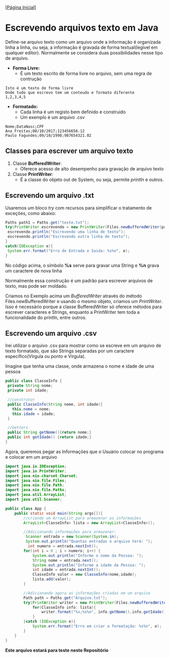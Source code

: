 [[Página Inicial](../prog_java/home.md)]

# Escrevendo arquivos texto em Java

Define-se arquivo texto como um arquivo onde a informação é organizada linha a linha, ou seja, a informação é gravada de forma textual(legível em qualquer editor). Normalmente se considera duas possibilidades nesse tipo de arquivo.

* **Forma Livre:** 
   * É um texto escrito de forma livre no arquivo, sem uma regra de contrução

```
Isto é um texto de forma livre
Onde tudo que escrevo tem um conteudo e formato diferente
1,2,3,4,5
```

* **Formatado:** 
  * Cada linha é um registo bem definido e construido
  * Um exemplo é um arquivo .csv

```
Nome;DataNasc;CPF
Ana Freitas;08/10/2017;123456656.12
Paulo Fagundes;09/10/1998;987654321.02 
```

## Classes para escrever um arquivo texto

1. Classe **BufferedWriter**:
   * Oferece acesso de alto desempenho para gravação de arquivo texto
2. Classe **PrintWriter**:
   * É a classe do objeto out de System, ou seja, permite _println_ e outros.

## Escrevendo um arquivo .txt

Usaremos um bloco _try_ com recursos para simplificar o tratamento de exceções, como abaixo:

```java
Paths path1 = Paths.get("teste.txt");
try(PrintWriter escrevendo = new PrintWriter(Files.newBufferedWriter(path1,Charset.forName("utf8")))){
 escrevendo.println("Escrevendo uma linha de texto");
 escrevendo.println("Escrevendo outra linha de texto");
}
catch(IOException e){
 System.err.format("Erro de Entrada e Saida: %s%n", e);
}
```
No código acima, o símbolo **%s** serve para gravar uma String e **%n** grava um caractere de nova linha

Normalmente essa construção é um padrão para escrever arquivos de texto, mas pode ser moldado.

Criamos no Exemplo acima um _BufferedWriter_ através do método Files.newBufferedWriter e usando o mesmo objeto, criamos um _PrintWriter_. Isso é necessário porque a classe BufferedWriter só oferece métodos para escrever caracteres e Strings, enquanto a PrintWriter tem toda a funcionalidade do println, entre outros. 

## Escrevendo um arquivo .csv

Irei utilizar o arquivo .csv para mostrar como se escreve em um arquivo de texto formatado, que são Strings separadas por um caractere específico(Vírgula ou ponto e Vírgula).

Imagine que tenha uma classe, onde armazena o nome e idade de uma pessoa

```java
public class ClasseInfo {
 private String nome;
 private int idade;

 //construtor
 public ClasseInfo(String nome, int idade){
   this.nome = nome;
   this.idade = idade;
 }

 //Getters
 public String getNome(){return nome;}
 public int getIdade() {return idade;}
}
```

Agora, queremos pegar as Informações que o Usuário colocar no programa e colocar em um arquivo

```java
import java.io.IOException;
import java.io.PrintWriter;
import java.nio.charset.Charset;
import java.nio.file.Files;
import java.nio.file.Path;
import java.nio.file.Paths;
import java.util.ArrayList;
import java.util.Scanner;

public class App {
    public static void main(String args[]){
        //criando um ArrayList para armazenar as informações
        ArrayList<ClasseInfo> lista = new ArrayList<ClasseInfo>();

        //Adicionando informações para armazenar:
         Scanner entrada = new Scanner(System.in);
         System.out.println("Quantas entradas o arquivo terá: ");
          int numero = entrada.nextInt();
        for(int i = 0 ; i < numero; i++) {
            System.out.println("Informe o nome da Pessoa: ");
            String nome = entrada.next();
            System.out.println("Informe a idade da Pessoa: ");
            int idade = entrada.nextInt();
            ClasseInfo valor = new ClasseInfo(nome,idade);
            lista.add(valor);
        }

        //Adicionando agora as informações criadas em um arquivo
        Path path = Paths.get("Arquivo.txt");
        try(PrintWriter writer = new PrintWriter(Files.newBufferedWriter(path, Charset.forName("utf8")))){
            for(ClasseInfo info: lista){
                writer.format("%s;%s%n", info.getNome(),info.getIdade());
            }
        }catch (IOException e){
            System.err.format("Erro em criar a formatação: %s%n", e);
        }
    }
}
```
**Este arquivo estará para teste neste Repositório**
